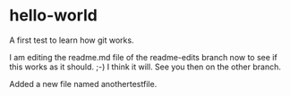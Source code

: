 # hello-world
A first test to learn how git works.

I am editing the readme.md file of the readme-edits branch now to see if this works as it should.  ;-)
I think it will.
See you then on the other branch.

Added a new file named anothertestfile.
